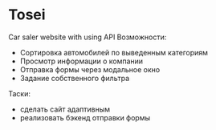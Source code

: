 # Tosei
Car saler website with using API
Возможности:
- Сортировка автомобилей по выведенным категориям
- Просмотр информации о компании
- Отправка формы через модальное окно
- Задание собственного фильтра

Таски:
- сделать сайт адаптивным
- реализовать бэкенд отправки формы
